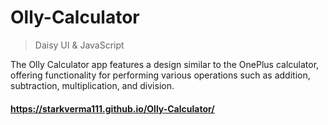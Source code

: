 # Olly-Calculator

> Daisy UI & JavaScript

The Olly Calculator app features a design similar to the OnePlus calculator, offering functionality for performing various operations such as addition, subtraction, multiplication, and division.
#### https://starkverma111.github.io/Olly-Calculator/
